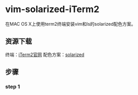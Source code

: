 # vim-solarized-iTerm2
在MAC OS X上使用term2终端安装vim和ls的solarized配色方案。
## 资源下载
终端：[iTerm2官网](http://www.iterm2.com/)
配色方案：[solarized](https://github.com/altercation/solarized)

## 步骤
### step 1
